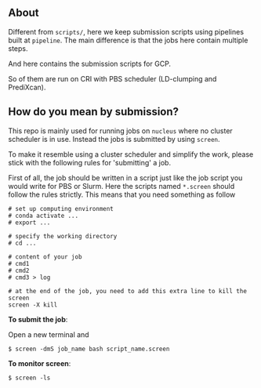 ## About

Different from `scripts/`, here we keep submission scripts using pipelines built at `pipeline`. 
The main difference is that the jobs here contain multiple steps.

And here contains the submission scripts for GCP.

So of them are run on CRI with PBS scheduler (LD-clumping and PrediXcan).

## How do you mean by submission?

This repo is mainly used for running jobs on `nucleus` where no cluster scheduler is in use. 
Instead the jobs is submitted by using `screen`.

To make it resemble using a cluster scheduler and simplify the work, please stick with the following rules for 'submitting' a job.

First of all, the job should be written in a script just like the job script you would write for PBS or Slurm.
Here the scripts named `*.screen` should follow the rules strictly.
This means that you need something as follow

```
# set up computing environment
# conda activate ...
# export ...

# specify the working directory
# cd ...

# content of your job 
# cmd1 
# cmd2 
# cmd3 > log

# at the end of the job, you need to add this extra line to kill the screen
screen -X kill
```

**To submit the job**: 

Open a new terminal and

```
$ screen -dmS job_name bash script_name.screen
```

**To monitor screen**:

```
$ screen -ls
```
